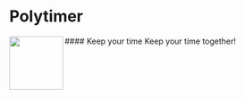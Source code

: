 # Polytimer
<img align="left" height="96" src="https://dl.dropboxusercontent.com/u/82430799/icon-144x144.png">
#### Keep your time Keep your time together!

